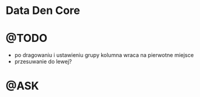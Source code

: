 # Data Den Core

# @TODO

+ po dragowaniu i ustawieniu grupy kolumna wraca na pierwotne miejsce
+ przesuwanie do lewej?

# @ASK
